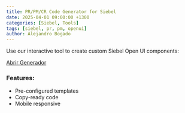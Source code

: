 ```yaml
---
title: PR/PM/CR Code Generator for Siebel
date: 2025-04-01 09:00:00 +1300
categories: [Siebel, Tools]
tags: [siebel, pr, pm, openui]
author: Alejandro Bogado
---
```


Use our interactive tool to create custom Siebel Open UI components:


[Abrir Generador](./PR-PM-Generator.html)

### Features:
- Pre-configured templates
- Copy-ready code
- Mobile responsive
